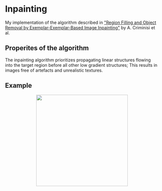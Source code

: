 # Inpainting
My implementation of the algorithm described in ["Region Filling and Object Removal by Exemplar-Exemplar-Based Image Inpainting"](http://research.microsoft.com/pubs/67276/criminisi_tip2004.pdf "Link to paper") by A. Criminisi et al.

## Properites of the algorithm
The inpainting algorithm prioritizes propagating linear structures flowing into the target region before all other low gradient structures; This results in images free of artefacts and unrealistic textures.

## Example
<p style="text-align:center"><img src="./example.gif" width="300"></p>
